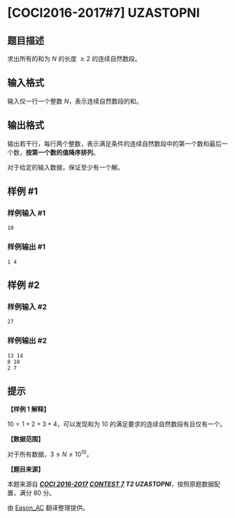 # [COCI2016-2017#7] UZASTOPNI

## 题目描述

求出所有的和为 $N$ 的长度 $\geqslant 2$ 的连续自然数段。

## 输入格式

输入仅一行一个整数 $N$，表示连续自然数段的和。

## 输出格式

输出若干行，每行两个整数，表示满足条件的连续自然数段中的第一个数和最后一个数，**按第一个数的值降序排列**。

对于给定的输入数据，保证至少有一个解。

## 样例 #1

### 样例输入 #1
```
10
```

### 样例输出 #1

```
1 4
```

## 样例 #2

### 样例输入 #2
```
27
```

### 样例输出 #2

```
13 14
8 10
2 7
```

## 提示

**【样例 1 解释】**

$10=1+2+3+4$，可以发现和为 $10$ 的满足要求的连续自然数段有且仅有一个。

**【数据范围】**

对于所有数据，$3\leqslant N\leqslant 10^{10}$。

**【题目来源】**

本题来源自 **_[COCI 2016-2017](https://hsin.hr/coci/archive/2016_2017/) [CONTEST 7](https://hsin.hr/coci/archive/2016_2017/contest7_tasks.pdf) T2 UZASTOPNI_**，按照原题数据配置，满分 $80$ 分。

由 [Eason_AC](https://www.luogu.com.cn/user/112917) 翻译整理提供。
